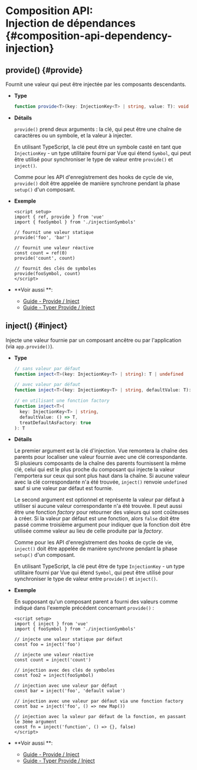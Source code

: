 # Composition API: <br>Injection de dépendances {#composition-api-dependency-injection}

## provide() {#provide}

Fournit une valeur qui peut être injectée par les composants descendants.

- **Type**

  ```ts
  function provide<T>(key: InjectionKey<T> | string, value: T): void
  ```

- **Détails**

  `provide()` prend deux arguments : la clé, qui peut être une chaîne de caractères ou un symbole, et la valeur à injecter.

  En utilisant TypeScript, la clé peut être un symbole casté en tant que `InjectionKey` - un type utilitaire fourni par Vue qui étend `Symbol`, qui peut être utilisé pour synchroniser le type de valeur entre `provide()` et `inject()`.

  Comme pour les API d'enregistrement des hooks de cycle de vie, `provide()` doit être appelée de manière synchrone pendant la phase `setup()` d'un composant.

- **Exemple**

  ```vue
  <script setup>
  import { ref, provide } from 'vue'
  import { fooSymbol } from './injectionSymbols'

  // fournit une valeur statique
  provide('foo', 'bar')

  // fournit une valeur réactive
  const count = ref(0)
  provide('count', count)

  // fournit des clés de symboles
  provide(fooSymbol, count)
  </script>
  ```

- **Voir aussi **:
  - [Guide - Provide / Inject](/guide/components/provide-inject)
  - [Guide - Typer Provide / Inject](/guide/typescript/composition-api.html#typing-provide-inject) <sup class="vt-badge ts" />

## inject() {#inject}

Injecte une valeur fournie par un composant ancêtre ou par l'application (via `app.provide()`).

- **Type**

  ```ts
  // sans valeur par défaut
  function inject<T>(key: InjectionKey<T> | string): T | undefined

  // avec valeur par défaut
  function inject<T>(key: InjectionKey<T> | string, defaultValue: T): T

  // en utilisant une fonction factory
  function inject<T>(
    key: InjectionKey<T> | string,
    defaultValue: () => T,
    treatDefaultAsFactory: true
  ): T
  ```

- **Détails**

  Le premier argument est la clé d'injection. Vue remontera la chaîne des parents pour localiser une valeur fournie avec une clé correspondante. Si plusieurs composants de la chaîne des parents fournissent la même clé, celui qui est le plus proche du composant qui injecte la valeur l'emportera sur ceux qui sont plus haut dans la chaîne. Si aucune valeur avec la clé correspondante n'a été trouvée, `inject()` renvoie `undefined` sauf si une valeur par défaut est fournie.

  Le second argument est optionnel et représente la valeur par défaut à utiliser si aucune valeur correspondante n'a été trouvée. Il peut aussi être une fonction _factory_ pour retourner des valeurs qui sont coûteuses à créer. Si la valeur par défaut est une fonction, alors `false` doit être passé comme troisième argument pour indiquer que la fonction doit être utilisée comme valeur au lieu de celle produite par la _factory_.

  Comme pour les API d'enregistrement des hooks de cycle de vie, `inject()` doit être appelée de manière synchrone pendant la phase `setup()` d'un composant.

  En utilisant TypeScript, la clé peut être de type `InjectionKey` - un type utilitaire fourni par Vue qui étend `Symbol`, qui peut être utilisé pour synchroniser le type de valeur entre `provide()` et `inject()`.

- **Exemple**

  En supposant qu'un composant parent a fourni des valeurs comme indiqué dans l'exemple précédent concernant `provide()` :

  ```vue
  <script setup>
  import { inject } from 'vue'
  import { fooSymbol } from './injectionSymbols'

  // injecte une valeur statique par défaut
  const foo = inject('foo')

  // injecte une valeur réactive
  const count = inject('count')

  // injection avec des clés de symboles
  const foo2 = inject(fooSymbol)

  // injection avec une valeur par défaut
  const bar = inject('foo', 'default value')

  // injection avec une valeur par défaut via une fonction factory
  const baz = inject('foo', () => new Map())

  // injection avec la valeur par défaut de la fonction, en passant le 3ème argument
  const fn = inject('function', () => {}, false)
  </script>
  ```

- **Voir aussi **:
  - [Guide - Provide / Inject](/guide/components/provide-inject)
  - [Guide - Typer Provide / Inject](/guide/typescript/composition-api.html#typing-provide-inject) <sup class="vt-badge ts" />
